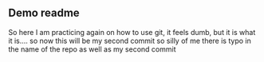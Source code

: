 ## Demo readme
So here I am practicing again on how to use git, it feels dumb, but it is what it is....
so now this will be my second commit
so silly of me there is typo in the name of the repo as well as my second commit

